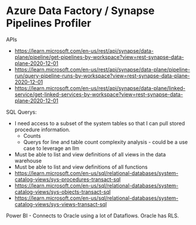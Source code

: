 # Azure Data Factory / Synapse Pipelines Profiler 


APIs
- https://learn.microsoft.com/en-us/rest/api/synapse/data-plane/pipeline/get-pipelines-by-workspace?view=rest-synapse-data-plane-2020-12-01
- https://learn.microsoft.com/en-us/rest/api/synapse/data-plane/pipeline-run/query-pipeline-runs-by-workspace?view=rest-synapse-data-plane-2020-12-01
- https://learn.microsoft.com/en-us/rest/api/synapse/data-plane/linked-service/get-linked-services-by-workspace?view=rest-synapse-data-plane-2020-12-01 



SQL Querys:
- I need access to a subset of the system tables so that I can pull stored procedure information. 
    - Counts
    - Querys for line and table count complexity analysis - could be a use case to leverage an llm
- Must be able to list and view definitions of all views in the data warehouse 
- Must be able to list and view definitions of all functions
- https://learn.microsoft.com/en-us/sql/relational-databases/system-catalog-views/sys-procedures-transact-sql
- https://learn.microsoft.com/en-us/sql/relational-databases/system-catalog-views/sys-objects-transact-sql
- https://learn.microsoft.com/en-us/sql/relational-databases/system-catalog-views/sys-views-transact-sql



Power BI - Connects to Oracle using a lot of Dataflows. 
Oracle has RLS. 
